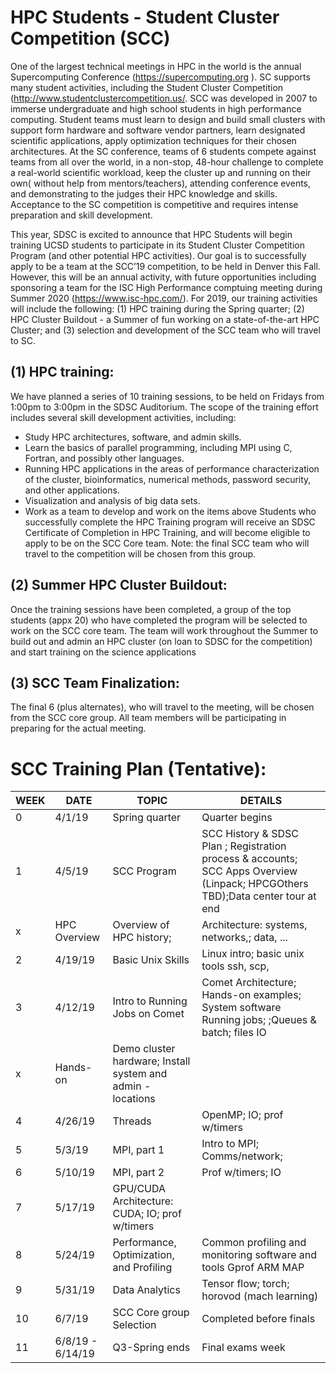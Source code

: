 # HPC Students - Student Cluster Competition (SCC)

One of the largest technical meetings in HPC in the world is the annual Supercomputing Conference (https://supercomputing.org ). SC supports many student activities, including the Student Cluster Competition (http://www.studentclustercompetition.us/. SCC was developed in 2007 to immerse undergraduate and high school students in high performance computing.  Student teams must learn to design and build small clusters  with support form hardware and software vendor partners, learn designated scientific applications, apply optimization techniques for their chosen architectures. At the SC conference, teams of 6 students compete against teams from all over the world, in a non-stop, 48-hour challenge to complete a real-world scientific workload, keep the cluster up and running on their own( without help from mentors/teachers), attending conference events, and demonstrating to the judges their HPC knowledge and skills. Acceptance to the SC competition is competitive and requires intense preparation and skill development. 

This year, SDSC is excited to announce that HPC Students will begin training UCSD students to participate in its Student Cluster Competition Program (and other potential HPC activities). Our goal is to successfully apply to be a team at the SCC’19 competition, to be held in Denver this Fall. However, this will be an annual activity, with future opportunities including sponsoring a team for the ISC High Performance comptuing meeting during Summer 2020 (https://www.isc-hpc.com/). For 2019, our training activities will include the following: (1)  HPC training during the Spring quarter; (2) HPC Cluster Buildout - a Summer of fun working on a state-of-the-art HPC Cluster; and (3) selection and development of the SCC team who will travel to SC. 

## (1) HPC training: 
We have planned a series of 10 training sessions, to be held on Fridays from 1:00pm to 3:00pm in the SDSC Auditorium. The scope of the training effort includes several skill development activities, including:
* Study HPC architectures, software, and admin skills.
* Learn the basics of parallel programming, including MPI using C, Fortran, and possibly other languages.
* Running HPC applications in the areas of performance characterization of the cluster, bioinformatics, numerical methods, password security, and other applications.
* Visualization and analysis of big data sets.
* Work as a team to develop and work on the items above
Students who successfully complete the HPC Training program will receive an SDSC Certificate of Completion in HPC Training, and will become eligible to apply to be on the SCC Core team. Note: the final SCC team who will travel to the competition will be chosen from this group.

## (2) Summer HPC Cluster Buildout:  
Once the training sessions have been completed, a group of the top students (appx 20) who have completed the program will be selected to work on the SCC core team. The team will work throughout the Summer to build out and admin an HPC cluster (on loan to SDSC for the competition) and start training on the science applications

## (3) SCC Team Finalization: 
The final 6 (plus alternates), who will travel to the meeting, will be chosen from the SCC core group. All team members will be participating in preparing for the actual meeting.


# SCC Training Plan (Tentative):
|WEEK | DATE | TOPIC | DETAILS |
------ | -------- | ------------------------- | ---------------| 
|0 |4/1/19 |Spring quarter |Quarter begins|
|1|4/5/19|SCC Program|SCC History & SDSC Plan ; Registration process & accounts; SCC Apps Overview (Linpack; HPCGOthers TBD);Data center tour at end
| x|HPC Overview|Overview of HPC history;|Architecture: systems, networks,; data, ...
|2|4/19/19|Basic Unix Skills|Linux intro; basic unix tools ssh, scp,
|3|4/12/19|Intro to Running Jobs on Comet|Comet Architecture; Hands-on examples; System software Running jobs; ;Queues & batch; files IO
|x| Hands-on | Demo cluster hardware; Install system and admin - locations
|4|4/26/19|Threads|OpenMP; IO; prof w/timers
|5|5/3/19|MPI, part 1|Intro to MPI; Comms/network;
|6|5/10/19|MPI, part 2| Prof w/timers; IO
|7|5/17/19|GPU/CUDA Architecture: CUDA; IO; prof w/timers
|8|5/24/19|Performance, Optimization, and Profiling|Common profiling and monitoring software and tools Gprof ARM MAP
|9|5/31/19|Data Analytics|Tensor flow; torch; horovod (mach learning)
|10 |6/7/19|SCC Core group Selection |Completed before finals
|11|6/8/19 - 6/14/19|Q3-Spring ends|Final exams week

